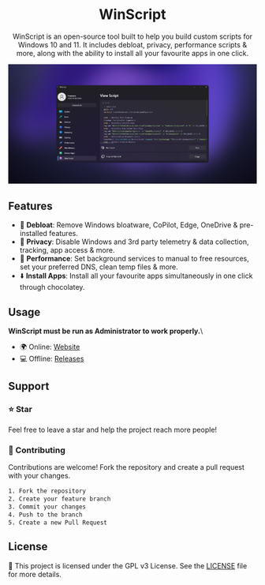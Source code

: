 
<h1 align="center">WinScript</h1>

<p align="center">WinScript is an open-source tool built to help you build custom scripts for Windows 10 and 11. It includes debloat, privacy, performance scripts & more, along with the ability to install all your favourite apps in one click.</p>

![App Screenshot](winscript.png)

## Features

- 🧹 **Debloat**: Remove Windows bloatware, CoPilot, Edge, OneDrive & pre-installed features.
- 🔏 **Privacy**: Disable Windows and 3rd party telemetry & data collection, tracking, app access & more.
- 🚀 **Performance**: Set background services to manual to free resources, set your preferred DNS, clean temp files & more.
- ⬇️ **Install Apps**: Install all your favourite apps simultaneously in one click through chocolatey.

## Usage
**WinScript must be run as Administrator to work properly.**\
-  🌍 Online: [Website](https://winscript.pages.dev)
-  💻 Offline: [Releases](https://github.com/flick9000/winscript/releases)

## Support
### ⭐ Star
Feel free to leave a star and help the project reach more people!
### 👷 Contributing
Contributions are welcome! Fork the repository and create a pull request with your changes.

    1. Fork the repository
    2. Create your feature branch
    3. Commit your changes
    4. Push to the branch
    5. Create a new Pull Request

## License

📒 This project is licensed under the GPL v3 License. See the [LICENSE](LICENSE) file for more details.
